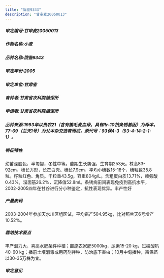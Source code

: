 ```yaml
---
title: "陇鉴9343"
description: "甘审麦20050013"
---
```

##### 审定编号:甘审麦20050013

##### 作物名称:小麦

##### 品种名称:陇鉴9343

##### 审定年份:2005

##### 审定单位:甘肃省

##### 育种者:甘肃省农科院植保所

##### 申请者:甘肃省农科院植保所

##### 品种来源:1993年以贵农21（含有簇毛麦血缘，具有Rr-10抗条锈基因）为母本，77-69（兰天1号）为父本杂交选育而成，原代号：93保4-3（93-4-14-2-1-1）。

##### 特征特性
幼苗深脸色，半匍匐，冬性中等。苗期生长势强，生育期253天。株高83-92cm，穗长方形，长芒白壳。穗长7.9cm，平均小穗数15-18个，穗粒数35.8粒。籽粒红色、角质。千粒重43.5g，容重804g/L。含粗蛋白质13.71%，赖氨酸0.43%，湿面筋26.2%，沉降值52.8ml。条锈病田间表现免疫到高抗水平，2002-2005四年在甘谷进行分小种鉴定，抗性表现优异。丰产性好

##### 产量表现
2003-2004年参加天水川区组区试，平均亩产504.95kg，比对照兰天6号增产10.52%。

##### 栽培技术要点
丰产潜力大，喜高水肥条件种植；亩施农家肥5000kg，尿素15-20 kg，过磷酸钙40-60 kg；播前土壤消毒或用药剂拌种，防治底下害虫；10月中旬播种，亩保苗以30-35万株为宜。

##### 审定意见

